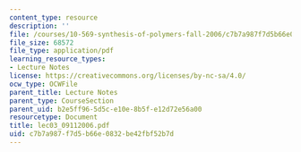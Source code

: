 ```yaml
---
content_type: resource
description: ''
file: /courses/10-569-synthesis-of-polymers-fall-2006/c7b7a987f7d5b66e0832be42fbf52b7d_lec03_09112006.pdf
file_size: 68572
file_type: application/pdf
learning_resource_types:
- Lecture Notes
license: https://creativecommons.org/licenses/by-nc-sa/4.0/
ocw_type: OCWFile
parent_title: Lecture Notes
parent_type: CourseSection
parent_uid: b2e5ff96-5d5c-e10e-8b5f-e12d72e56a00
resourcetype: Document
title: lec03_09112006.pdf
uid: c7b7a987-f7d5-b66e-0832-be42fbf52b7d
---
```

